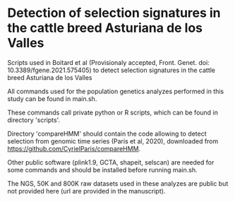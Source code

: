 # Detection of selection signatures in the cattle breed Asturiana de los Valles
Scripts used in Boitard et al (Provisionaly accepted, Front. Genet. doi: 10.3389/fgene.2021.575405) to detect selection signatures in the cattle breed Asturiana de los Valles

All commands used for the population genetics analyzes performed in this study can be found in main.sh.

These commands call private python or R scripts, which can be found in directory 'scripts'.

Directory 'compareHMM' should contain the code allowing to detect selection from genomic time series (Paris et al, 2020), downloaded from https://github.com/CyrielParis/compareHMM.

Other public software (plink1.9, GCTA, shapeit, selscan) are needed for some commands and should be installed before running main.sh.

The NGS, 50K and 800K raw datasets used in these analyzes are public but not provided here (url are provided in the manuscript).
